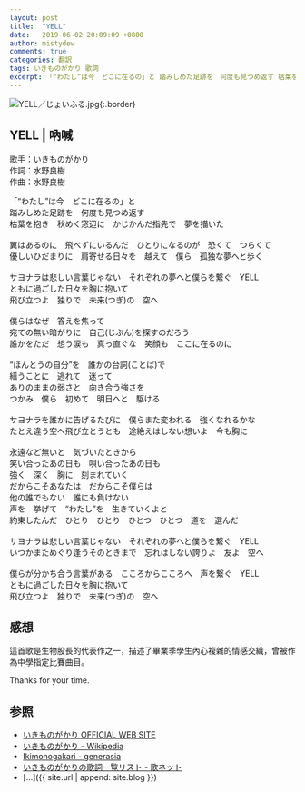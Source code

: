 ```yaml
---
layout: post
title:  "YELL"
date:   2019-06-02 20:09:09 +0800
author: mistydew
comments: true
categories: 翻訳
tags: いきものがかり 歌詞
excerpt: 「“わたし”は今　どこに在るの」と 踏みしめた足跡を　何度も見つめ返す 枯葉を抱き　秋めく窓辺に　かじかんだ指先で　夢を描いた
---
```

![YELL／じょいふる.jpg](https://raw.githubusercontent.com/mistydew/cover/master/misc/YELL／じょいふる.jpg){:.border}

## YELL | 吶喊

歌手：いきものがかり<br>
作詞：水野良樹<br>
作曲：水野良樹

「“わたし”は今　どこに在るの」と<br>
踏みしめた足跡を　何度も見つめ返す<br>
枯葉を抱き　秋めく窓辺に　かじかんだ指先で　夢を描いた<br>
<br>
翼はあるのに　飛べずにいるんだ　ひとりになるのが　恐くて　つらくて<br>
優しいひだまりに　肩寄せる日々を　越えて　僕ら　孤独な夢へと歩く<br>
<br>
サヨナラは悲しい言葉じゃない　それぞれの夢へと僕らを繋ぐ　YELL<br>
ともに過ごした日々を胸に抱いて<br>
飛び立つよ　独りで　未来(つぎ)の　空へ<br>
<br>
僕らはなぜ　答えを焦って<br>
宛ての無い暗がりに　自己(じぶん)を探すのだろう<br>
誰かをただ　想う涙も　真っ直ぐな　笑顔も　ここに在るのに<br>
<br>
“ほんとうの自分”を　誰かの台詞(ことば)で<br>
繕うことに　逃れて　迷って<br>
ありのままの弱さと　向き合う強さを<br>
つかみ　僕ら　初めて　明日へと　駆ける<br>
<br>
サヨナラを誰かに告げるたびに　僕らまた変われる　強くなれるかな<br>
たとえ違う空へ飛び立とうとも　途絶えはしない想いよ　今も胸に<br>
<br>
永遠など無いと　気づいたときから<br>
笑い合ったあの日も　唄い合ったあの日も<br>
強く　深く　胸に　刻まれていく<br>
だからこそあなたは　だからこそ僕らは<br>
他の誰でもない　誰にも負けない<br>
声を　挙げて　“わたし”を　生きていくよと<br>
約束したんだ　ひとり　ひとり　ひとつ　ひとつ　道を　選んだ<br>
<br>
サヨナラは悲しい言葉じゃない　それぞれの夢へと僕らを繋ぐ　YELL<br>
いつかまためぐり逢うそのときまで　忘れはしない誇りよ　友よ　空へ<br>
<br>
僕らが分かち合う言葉がある　こころからこころへ　声を繋ぐ　YELL<br>
ともに過ごした日々を胸に抱いて<br>
飛び立つよ　独りで　未来(つぎ)の　空へ

## 感想

這首歌是生物股長的代表作之一，描述了畢業季學生內心複雜的情感交織，曾被作為中學指定比賽曲目。

Thanks for your time.

## 参照
* [いきものがかり OFFICIAL WEB SITE](https://ikimonogakari.com)
* [いきものがかり - Wikipedia](https://ja.wikipedia.org/wiki/いきものがかり)
* [Ikimonogakari - generasia](https://www.generasia.com/wiki/Ikimonogakari)
* [いきものがかりの歌詞一覧リスト - 歌ネット](https://www.uta-net.com/artist/5580)
* [...]({{ site.url | append: site.blog }})
